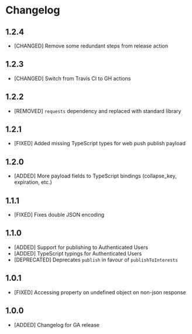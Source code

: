 # Changelog

## 1.2.4

* [CHANGED] Remove some redundant steps from release action

## 1.2.3

* [CHANGED] Switch from Travis CI to GH actions

## 1.2.2

* [REMOVED] `requests` dependency and replaced with standard library

## 1.2.1

* [FIXED] Added missing TypeScript types for web push publish payload

## 1.2.0

* [ADDED] More payload fields to TypeScript bindings (collapse\_key, expiration, etc.)

## 1.1.1

* [FIXED] Fixes double JSON encoding

## 1.1.0

* [ADDED] Support for publishing to Authenticated Users
* [ADDED] TypeScript typings for Authenticated Users
* [DEPRECATED] Deprecates `publish` in favour of `publishToInterests`

## 1.0.1

* [FIXED] Accessing property on undefined object on non-json response

## 1.0.0

* [ADDED] Changelog for GA release

